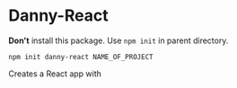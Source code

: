 # Danny-React

**Don't** install this package. Use `npm init` in parent directory.

`npm init danny-react NAME_OF_PROJECT`

Creates a React app with 
